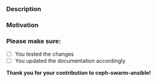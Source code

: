 ### Description

### Motivation

### Please make sure:

- [ ] You tested the changes
- [ ] You updated the documentation accordingly

**Thank you for your contribution to ceph-swarm-ansible!**
